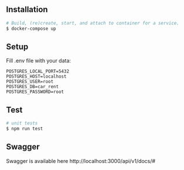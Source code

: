 ## Installation

```bash
# Build, (re)create, start, and attach to container for a service.
$ docker-compose up
```

## Setup 

Fill .env file with your data:
```
POSTGRES_LOCAL_PORT=5432
POSTGRES_HOST=localhost
POSTGRES_USER=root
POSTGRES_DB=car_rent
POSTGRES_PASSWORD=root
```

## Test

```bash
# unit tests
$ npm run test

```

## Swagger
Swagger is available here http://localhost:3000/api/v1/docs/#